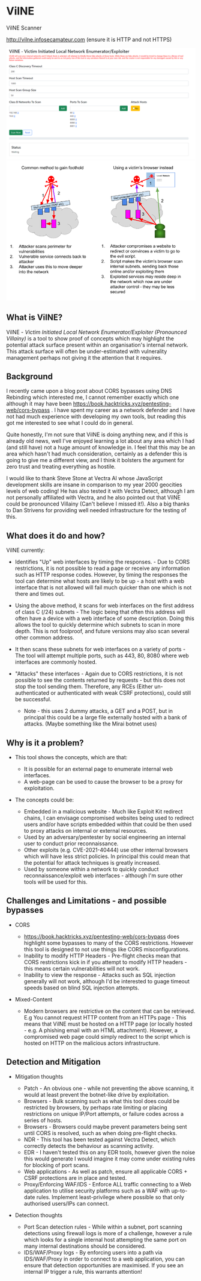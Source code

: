 # VilNE
VilNE Scanner 

http://vilne.infosecamateur.com (ensure it is HTTP and not HTTPS)

![Overview](/images/V-1.0-Overview.png)
![Overview](/images/VilNE%20Attack%20Path.png)



## What is VilNE?

VilNE - *Victim Initiated Local Network Enumerator/Exploiter (Pronounced Villainy)* is a tool to show proof of concepts which may highlight the potential attack surface present within an organisation's internal network. This attack surface will often be under-estimated with vulnerality management perhaps not giving it the attention that it requires. 

## Background

I recently came upon a blog post about CORS bypasses using DNS Rebinding which interested me, I cannot remember exactly which one although it may have been https://book.hacktricks.xyz/pentesting-web/cors-bypass .  I have spent my career as a network defender and I have not had much experience with developing my own tools, but reading this got me interested to see what I could do in general. 

Quite honestly, I'm not sure that VilNE is doing anything new, and if this is already old news, well I've enjoyed learning a lot about any area which I had (and still have) not a huge amount of knowledge in. I feel that this may be an area which hasn't had much consideration, certainly as a defender this is going to give me a different view, and I think it bolsters the argument for zero trust and treating everything as hostile.

I would like to thank Steve Stone at Vectra AI whose JavaScript development skills are insane in comparison to my year 2000 geocities levels of web coding! He has also tested it with Vectra Detect, although I am not personally affiliated with Vectra, and he also pointed out that VilNE could be pronounced Villainy (Can't believe I missed it!). Also a big thanks to Dan Strivens for providing well needed infrastructure for the testing of this.



## What does it do and how?

VilNE currently:

* Identifies "Up" web interfaces by timing the responses. - Due to CORS restrictions, it is not possible to read a page or receive any information such as HTTP response codes. However, by timing the responses the tool can determine what hosts are likely to be up - a host with a web interface that is not allowed will fail much quicker than one which is not there and times out.

* Using the above method, it scans for web interfaces on the first address of class C (/24) subnets - The logic being that often this address will often have a device with a web interface of some description. Doing this allows the tool to quickly determine which subnets to scan in more depth. This is not foolproof, and future versions may also scan several other common address. 

* It then scans these subnets for web interfaces on a variety of ports - The tool will attempt multiple ports, such as 443, 80, 8080 where web interfaces are commonly hosted.

* "Attacks" these interfaces - Again due to CORS restrictions, it is not possible to see the contents returned by requests - but this does not stop the tool sending them. Therefore, any RCEs (Either un-authenticated or authenticated with weak CSRF protections), could still be successful. 
  * Note - this uses 2 dummy attacks, a GET and a POST,  but in principal this could be a large file externally hosted with a bank of attacks. (Maybe something like the Mirai botnet uses)


## Why is it a problem?

* This tool shows the concepts, which are that:
  * It is possible for an external page to enumerate internal web interfaces. 
  * A web-page can be used to cause the browser to be a proxy for exploitation.
  
 * The concepts could be:
   * Embedded in a malicious website - Much like Exploit Kit redirect chains, I can envisage compromised websites being used to redirect users and/or have scripts embedded within that could be then used to proxy attacks on internal or external resources. 
   * Used by an adversary/pentester by social engineering an internal user to conduct prior reconnaissance. 
   * Other exploits (e.g. CVE-2021-40444) use other internal browsers which will have less strict policies. In principal this could mean that the potential for attack techniques is greatly increased.
   * Used by someone within a network to quickly conduct reconnaissance/exploit web interfaces - although I'm sure other tools will be used for this.


## Challenges and Limitations - and possible bypasses

* CORS 
  *  https://book.hacktricks.xyz/pentesting-web/cors-bypass does highlight some bypasses to many of the CORS restrictions. However this tool is designed to not use things like CORS misconfigurations. 
  * Inability to modify HTTP Headers - Pre-flight checks mean that CORS restrictions kick in if you attempt to modify HTTP headers - this means certain vulnerabilities will not work.
  * Inability to view the response - Attacks such as SQL injection generally will not work, although I'd be interested to guage timeout speeds based on blind SQL injection attempts.

* Mixed-Content
  * Modern browsers are restrictive on the content that can be retrieved. E.g You cannot request HTTP content from an HTTPs page - This means that VilNE must be hosted on a HTTP page (or locally hosted - e.g. A phishing email with an HTML attachment). However, a compromised web page could simply redirect to the script which is hosted on HTTP on the malicious actors infrastructure.

## Detection and Mitigation

* Mitigation thoughts
  * Patch - An obvious one - while not preventing the above scanning, it would at least prevent the botnet-like drive by exploitation.
  * Browsers - Bulk scanning such as what this tool does could be restricted by browsers, by perhaps rate limiting or placing restrictions on unique IP/Port attempts, or failure codes across a series of hosts.
  * Browsers - Browsers could maybe prevent parameters being sent until CORS is resolved, such as when doing pre-flight checks.  
  * NDR - This tool has been tested against Vectra Detect, which correctly detects the behaviour as scanning activity.
  * EDR - I haven't tested this on any EDR tools, however given the noise this would generate I would imagine it may come under existing rules for blocking of port scans.
  * Web applications - As well as patch, ensure all applicable CORS + CSRF protections are in place and tested.
  * Proxy/Enforcing WAF/IDS - Enforce ALL traffic connecting to a Web application to utilise security platforms such as a WAF with up-to-date rules. Implement least-privilege where possible so that only authorised users/IPs can connect.


* Detection thoughts
  * Port Scan detection rules - While within a subnet, port scanning detections using firewall logs is more of a challenge, however a rule which looks for a single internal host attempting the same port on many internal destinations should be considered.
  * IDS/WAF/Proxy logs - By enforcing users into a path via IDS/WAF/Proxy in order to connect to a web application, you can ensure that detection opportunities are maximised. If you see an internal IP trigger a rule, this warrants attention!

